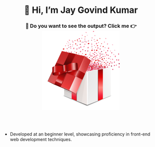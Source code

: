 <h1 align="center">👋 Hi, I’m Jay Govind Kumar</h1>
<h3 align="center">🌱 Do you want to see the output? Click me 👉<a href="https://jay-govind.github.io/SpotifyClone/" target="_blank"><img width="250px" src="./assets/output.png"></a></h3><br><br>
<ul>
  <li><p>Developed at an beginner level, showcasing proficiency in front-end web development techniques.</p></li>
</ul>
